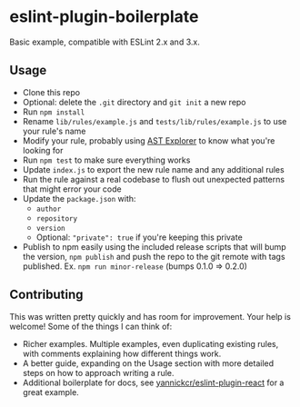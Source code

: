 # eslint-plugin-boilerplate

Basic example, compatible with ESLint 2.x and 3.x.

## Usage
- Clone this repo
- Optional: delete the `.git` directory and `git init` a new repo
- Run `npm install`
- Rename `lib/rules/example.js` and `tests/lib/rules/example.js` to use your rule's name
- Modify your rule, probably using [AST Explorer](http://astexplorer.net/) to know what you're looking for
- Run `npm test` to make sure everything works
- Update `index.js` to export the new rule name and any additional rules
- Run the rule against a real codebase to flush out unexpected patterns that might error your code
- Update the `package.json` with:
  - `author`
  - `repository`
  - `version`
  - Optional: `"private": true` if you're keeping this private
- Publish to npm easily using the included release scripts that will bump the version, `npm publish` and push the repo to the git remote with tags published. Ex. `npm run minor-release` (bumps 0.1.0 => 0.2.0)

## Contributing

This was written pretty quickly and has room for improvement. Your help is welcome! Some of the things I can think of:
- Richer examples. Multiple examples, even duplicating existing rules, with comments explaining how different things work.
- A better guide, expanding on the Usage section with more detailed steps on how to approach writing a rule.
- Additional boilerplate for docs, see [yannickcr/eslint-plugin-react](https://github.com/yannickcr/eslint-plugin-react) for a great example.
